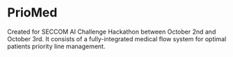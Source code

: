 # PrioMed
Created for SECCOM AI Challenge Hackathon between October 2nd and October 3rd. It consists of a fully-integrated medical flow system for optimal patients priority line management. 
